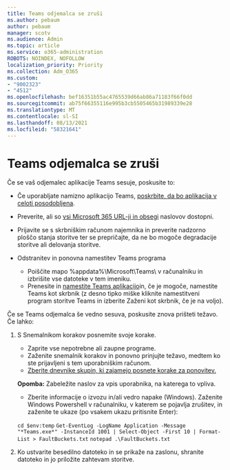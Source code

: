 ```yaml
---
title: Teams odjemalca se zruši
ms.author: pebaum
author: pebaum
manager: scotv
ms.audience: Admin
ms.topic: article
ms.service: o365-administration
ROBOTS: NOINDEX, NOFOLLOW
localization_priority: Priority
ms.collection: Adm_O365
ms.custom:
- "9002323"
- "4512"
ms.openlocfilehash: bef16351b55ac4765539d66ab86a71183f66f0dd
ms.sourcegitcommit: ab75f66355116e995b3cb5505465b31989339e28
ms.translationtype: MT
ms.contentlocale: sl-SI
ms.lasthandoff: 08/13/2021
ms.locfileid: "58321641"
---
```

# <a name="teams-client-crashing"></a>Teams odjemalca se zruši

Če se vaš odjemalec aplikacije Teams sesuje, poskusite to:

- Če uporabljate namizno aplikacijo Teams, [poskrbite, da bo aplikacija v celoti posodobljena](https://support.office.com/article/Update-Microsoft-Teams-535a8e4b-45f0-4f6c-8b3d-91bca7a51db1).

- Preverite, ali so [vsi Microsoft 365 URL-ji in obsegi](https://docs.microsoft.com/microsoftteams/connectivity-issues) naslovov dostopni.

- Prijavite se s skrbniškim računom [](https://docs.microsoft.com/office365/enterprise/view-service-health) najemnika in preverite nadzorno ploščo stanja storitve ter se prepričajte, da ne bo mogoče degradacije storitve ali delovanja storitve.

- Odstranitev in ponovna namestitev Teams programa
    - Poiščite mapo %appdata%\Microsoft\Teams\ v računalniku in izbrišite vse datoteke v tem imeniku.
    - Prenesite in [namestite Teams aplikacijo](https://www.microsoft.com/microsoft-teams/download-app)in, če je mogoče, namestite Teams kot skrbnik (z desno  tipko miške kliknite namestitveni program storitve Teams in izberite Zaženi kot skrbnik, če je na voljo).

Če se Teams odjemalca še vedno sesuva, poskusite znova prišteti težavo. Če lahko:

1. S Snemalnikom korakov posnemite svoje korake.
    - Zaprite vse nepotrebne ali zaupne programe.
    - Zaženite snemalnik korakov in ponovno prinjujte težavo, medtem ko ste prijavljeni s tem uporabniškim računom.
    - [Zberite dnevnike skupin, ki zajamejo posnete korake za ponovitev.](https://docs.microsoft.com/microsoftteams/log-files) 
    
    **Opomba:** Zabeležite naslov za vpis uporabnika, na katerega to vpliva.
    - Zberite informacije o izvozu in/ali vedro napake (Windows). Zaženite Windows Powershell v računalniku, v katerem se pojavlja zrušitev, in zaženite te ukaze (po vsakem ukazu pritisnite Enter):

    `cd $env:temp` `Get-EventLog -LogName Application -Message "*Teams.exe*" -InstanceId 1001 | Select-Object -First 10 | Format-List > FaultBuckets.txt`
    `notepad .\FaultBuckets.txt`
    
2. Ko ustvarite besedilno datoteko in se prikaže na zaslonu, shranite datoteko in jo priložite zahtevam storitve. 
